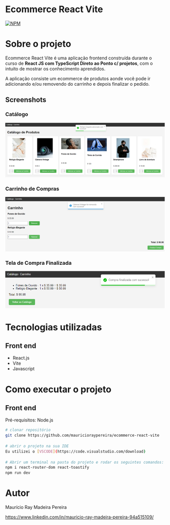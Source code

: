 # Ecommerce React Vite
[![NPM](https://img.shields.io/npm/l/react)](https://github.com/mauricioraypereira/ecommerce-react-vite/blob/main/LICENSE) 

# Sobre o projeto

Ecommerce React Vite é uma aplicação frontend construída durante o curso de **React JS com TypeScript Direto ao Ponto c/ projetos**, com o intuito de mostrar os conhecimento aprendidos.

A aplicação consiste um ecommerce de produtos aonde você pode ir adicionando e/ou removendo do carrinho e depois finalizar o pedido.

## Screenshots

### Catálogo
![Imagem 1](https://github.com/mauricioraypereira/ecommerce-react-vite/blob/master/src/assets/Cart.png)

### Carrinho de Compras
![Imagem 2](https://github.com/mauricioraypereira/ecommerce-react-vite/blob/master/src/assets/Cart2.png)

### Tela de Compra Finalizada
![Imagem 3](https://github.com/mauricioraypereira/ecommerce-react-vite/blob/master/src/assets/Done.png)

# Tecnologias utilizadas
## Front end
- React.js
- Vite
- Javascript

# Como executar o projeto

## Front end
Pré-requisitos: Node.js

```bash
# clonar repositório
git clone https://github.com/mauricioraypereira/ecommerce-react-vite

# abrir o projeto na sua IDE
Eu utilizei o [VSCODE](https://code.visualstudio.com/download)

# Abrir um terminal na pasta do projeto e rodar os seguintes comandos:
npm i react-router-dom react-toastify
npm run dev
```

# Autor

Maurício Ray Madeira Pereira

https://www.linkedin.com/in/mauricio-ray-madeira-pereira-94a515109/

